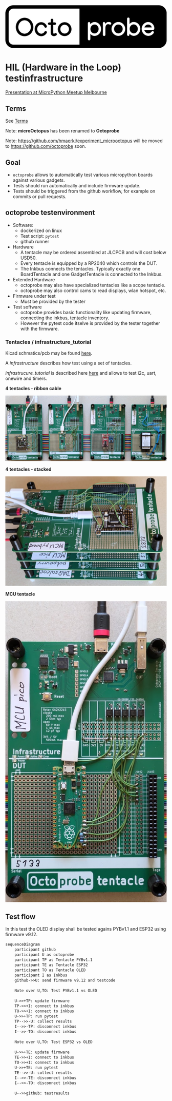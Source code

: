 ![octoprobe](branding/octoprobe/octoprobe_logo_v3_inkscape.png)

# HIL (Hardware in the Loop) testinfrastructure

[Presentation at MicroPython Meetup Melbourne](README_images/2024-07-27_melbourne_micropython_meetup.pdf)


## Terms

See [Terms](design/terms.md)

Note: **microOctopus** has been renamed to **Octoprobe**

Note: https://github.com/hmaerki/experiment_microoctopus will be moved to https://github.com/octoprobe soon.

## Goal

* `octoprobe` allows to automatically test various micropython boards against various gadgets.
* Tests should run automatically and include firmware update.
* Tests should be triggered from the github workflow, for example on commits or pull requests.

## octoprobe testenvironment

* Software:
  * dockerized on linux
  * Test script: `pytest`
  * github runner
* Hardware
  * A tentacle may be ordered assembled at JLCPCB and will cost below USD50.
  * Every tentacle is equipped by a RP2040 which controls the DUT.
  * The Inkbus connects the tentacles. Typically exactly one BoardTentacle and one GadgetTentacle is connected to the Inkbus.
* Extended Hardware
  * octoprobe may also have specialized tentacles like a scope tentacle.
  * octoprobe may also control cams to read displays, wlan hotspot, etc.
* Firmware under test
  * Must be provided by the tester
* Test software
  * octoprobe provides basic functionality like updating firmware, connecting the inkbus, tentacle inventory.
  * However the pytest code itselve is provided by the tester together with the firmware.


### Tentacles / infrastructure_tutorial

Kicad schmatics/pcb may be found [here](hardware/README.md).

A *infrastructure* describes how test using a set of tentacles.

*infrastrucure_tutorial* is described here
[here](infrastructure_tutorial/doc/README.md)
 and allows to test i2c, uart, onewire and timers.


**4 tentacles - ribbon cable**

![](README_images/infrastructure_tutorial_4-ribbon.jpg)

**4 tentacles - stacked**

![](README_images/infrastructure_tutorial_4-stacked.jpg)

**MCU tentacle**

![](README_images/infrastructure_tutorial_mcu_pico.jpg)

## Test flow

In this test the OLED display shall be tested agains PYBv1.1 and ESP32 using firmware v9.12.

```mermaid
sequenceDiagram
    participant github
    participant U as octoprobe
    participant TP as Tentacle PYBv1.1
    participant TE as Tentacle ESP32
    participant TO as Tentacle OLED
    participant I as Inkbus
    github->>U: send firmware v9.12 and testcode

    Note over U,TO: Test PYBv1.1 vs OLED

    U->>+TP: update firmware
    TP->>+I: connect to inkbus
    TO->>+I: connect to inkbus
    U->>+TP: run pytest
    TP-->>-U: collect results
    I-->>-TP: disconnect inkbus
    I-->>-TO: disconnect inkbus

    Note over U,TO: Test ESP32 vs OLED

    U->>+TE: update firmware
    TE->>+I: connect to inkbus
    TO->>+I: connect to inkbus
    U->>+TE: run pytest
    TE-->>-U: collect results
    I-->>-TE: disconnect inkbus
    I-->>-TO: disconnect inkbus

    U-->>github: testresults
```
